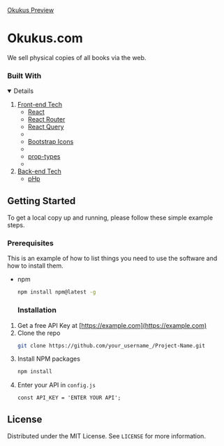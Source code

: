 [Okukus Preview](https://okukus.netlify.app)

# Okukus.com

We sell physical copies of all books via the web.

### Built With

<details open="open">
  <ol>
    <li>
      <a href="#about-the-project">Front-end Tech</a>
      <ul>
        <li><a href="#built-with">React</a></li>
        <li><a href="https://reactrouter.com">React Router</a></li>
         <li><a href="https://react-query.tanstack.com">React Query</a><li>        
        <li><a href="https://icons.getbootstrap.com">Bootstrap Icons</a><li>    
        <li><a href="https://www.npmjs.com/package/prop-types">prop-types</a><li>    
      </ul>
    </li>
    <li>
      <a href="#getting-started">Back-end Tech</a>
      <ul>
      <li><a href="php.net">pHp</a></li>
      </ul>
    </li>
   
  </ol>
</details>

<!-- GETTING STARTED -->

## Getting Started

<!--Please follow the instructions below to set up this project locally. -->

To get a local copy up and running, please follow these simple example steps.

<!-- LICENSE -->

### Prerequisites

This is an example of how to list things you need to use the software and how to install them.
* npm
  ```sh
  npm install npm@latest -g
  ```

  ### Installation

1. Get a free API Key at [https://example.com](https://example.com)
2. Clone the repo
   ```sh
   git clone https://github.com/your_username_/Project-Name.git
   ```
3. Install NPM packages
   ```sh
   npm install
   ```
4. Enter your API in `config.js`
   ```JS
   const API_KEY = 'ENTER YOUR API';
   ```


## License

Distributed under the MIT License. See `LICENSE` for more information.
